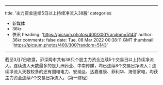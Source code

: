 
---
title: '主力资金连续5日以上持续净流入38股'
categories: 
 - 新媒体
 - 36kr
 - 快讯
headimg: 'https://picsum.photos/400/300?random=5143'
author: 36kr
comments: false
date: Tue, 08 Mar 2022 00:38:11 GMT
thumbnail: 'https://picsum.photos/400/300?random=5143'
---

<div>   
截至3月7日收盘，沪深两市共有38只个股主力资金连续5个交易日以上持续净流入。连续流入天数最多的是九洲药业、中南传媒，均已连续8个交易日净流入；连续净流入天数较多的还有国电电力、安纳达、达嘉维康、菲利华、海信家电，均获主力资金连续7个交易日净流入。（第一财经）  
</div>
            